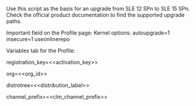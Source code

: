 Use this script as the basis for an upgrade from SLE 12 SPn to SLE 15 SPn.
Check the official product documentation to find the supported upgrade paths.

Important field on the Profile page:
Kernel options:  autoupgrade=1 insecure=1 useonlinerepo 

Variables tab for the Profile:

registration_key=<<activation_key>>

org=<<org_id>>

distrotree=<<distribution_label>>

channel_prefix=<<clm_channel_prefix>>
